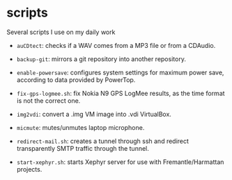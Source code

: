 scripts
=======

Several scripts I use on my daily work

- `auCDtect`: checks if a WAV comes from a MP3 file or from a CDAudio.

- `backup-git`: mirrors a git repository into another repository.

- `enable-powersave`: configures system settings for maximum power save,
  according to data provided by PowerTop.

- `fix-gps-logmee.sh`: fix Nokia N9 GPS LogMee results, as the time format is
  not the correct one.

- `img2vdi`: convert a .img VM image into .vdi VirtualBox.

- `micmute`: mutes/unmutes laptop microphone.
  
- `redirect-mail.sh`: creates a tunnel through ssh and redirect transparently
  SMTP traffic through the tunnel.
  
- `start-xephyr.sh`: starts Xephyr server for use with Fremantle/Harmattan
  projects.

  
